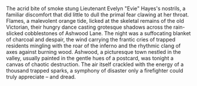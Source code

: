 The acrid bite of smoke stung Lieutenant Evelyn "Evie" Hayes's nostrils, a familiar discomfort that did little to dull the primal fear clawing at her throat.  Flames, a malevolent orange tide, licked at the skeletal remains of the old Victorian, their hungry dance casting grotesque shadows across the rain-slicked cobblestones of Ashwood Lane.  The night was a suffocating blanket of charcoal and despair, the wind carrying the frantic cries of trapped residents mingling with the roar of the inferno and the rhythmic clang of axes against burning wood. Ashwood, a picturesque town nestled in the valley, usually painted in the gentle hues of a postcard, was tonight a canvas of chaotic destruction. The air itself crackled with the energy of a thousand trapped sparks, a symphony of disaster only a firefighter could truly appreciate – and dread.

